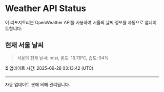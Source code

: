 
# Weather API Status

이 리포지토리는 OpenWeather API를 사용하여 서울의 날씨 정보를 자동으로 업데이트합니다.

## 현재 서울 날씨
> 서울의 현재 날씨: mist, 온도: 18.78°C, 습도: 94%

⏳ 업데이트 시간: 2025-09-28 03:13:42 (UTC)

---
자동 업데이트 봇에 의해 관리됩니다.
